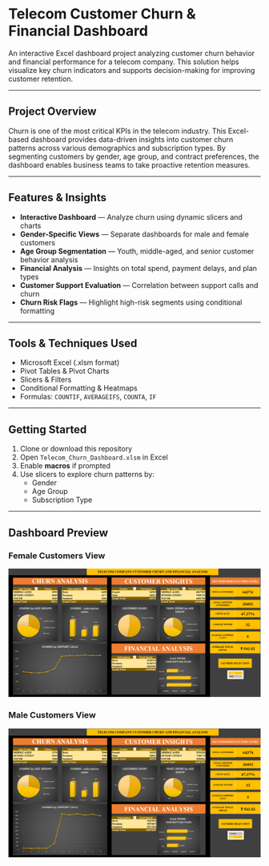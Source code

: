 #  Telecom Customer Churn & Financial Dashboard

An interactive Excel dashboard project analyzing customer churn behavior and financial performance for a telecom company. This solution helps visualize key churn indicators and supports decision-making for improving customer retention.

---

##  Project Overview

Churn is one of the most critical KPIs in the telecom industry. This Excel-based dashboard provides data-driven insights into customer churn patterns across various demographics and subscription types. By segmenting customers by gender, age group, and contract preferences, the dashboard enables business teams to take proactive retention measures.

---

##  Features & Insights

-  **Interactive Dashboard** — Analyze churn using dynamic slicers and charts  
-  **Gender-Specific Views** — Separate dashboards for male and female customers  
-  **Age Group Segmentation** — Youth, middle-aged, and senior customer behavior analysis  
-  **Financial Analysis** — Insights on total spend, payment delays, and plan types  
-  **Customer Support Evaluation** — Correlation between support calls and churn  
-  **Churn Risk Flags** — Highlight high-risk segments using conditional formatting

---

## Tools & Techniques Used

- Microsoft Excel (.xlsm format)
- Pivot Tables & Pivot Charts
- Slicers & Filters
- Conditional Formatting & Heatmaps
- Formulas: `COUNTIF`, `AVERAGEIFS`, `COUNTA`, `IF`

---

## Getting Started

1. Clone or download this repository
2. Open `Telecom_Churn_Dashboard.xlsm` in Excel
3. Enable **macros** if prompted
4. Use slicers to explore churn patterns by:
   - Gender  
   - Age Group  
   - Subscription Type  

---

## Dashboard Preview

### Female Customers View
![Female Dashboard](female.png)

### Male Customers View
![Male Dashboard](male.png)

